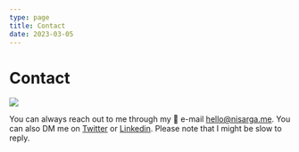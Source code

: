 ```yaml
---
type: page
title: Contact
date: 2023-03-05
---
```


# Contact
![](/images/anime-boy.gif)

You can always reach out to me through my 📧 e-mail [hello@nisarga.me](mailto:hello@nisarga.me). You can also DM me on [Twitter](https://twitter.com/ni5arga) or [Linkedin](https://linkedin.com/in/ni5arga). Please note that I might be slow to reply.

